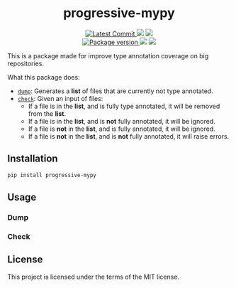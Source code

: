 <h1 align="center">
    <strong>progressive-mypy</strong>
</h1>
<p align="center">
    <a href="https://github.com/Kludex/progressive-mypy" target="_blank">
        <img src="https://img.shields.io/github/last-commit/Kludex/progressive-mypy" alt="Latest Commit">
    </a>
        <img src="https://img.shields.io/github/workflow/status/Kludex/progressive-mypy/Test">
        <img src="https://img.shields.io/codecov/c/github/Kludex/progressive-mypy">
    <br />
    <a href="https://pypi.org/project/progressive-mypy" target="_blank">
        <img src="https://img.shields.io/pypi/v/progressive-mypy" alt="Package version">
    </a>
    <img src="https://img.shields.io/pypi/pyversions/progressive-mypy">
    <img src="https://img.shields.io/github/license/Kludex/progressive-mypy">
</p>

This is a package made for improve type annotation coverage on big repositories.

What this package does:
- [`dump`](#dump): Generates a **list** of files that are currently not type annotated.
- [`check`](#check): Given an input of files:
  - If a file is in the **list**, and is fully type annotated, it will be removed from the **list**.
  - If a file is in the **list**, and is **not** fully annotated, it will be ignored.
  - If a file is **not** in the **list**, and is fully annotated, it will be ignored.
  - If a file is **not** in the **list**, and is **not** fully annotated, it will raise errors.

## Installation

```bash
pip install progressive-mypy
```

## Usage

### Dump

### Check

## License

This project is licensed under the terms of the MIT license.
